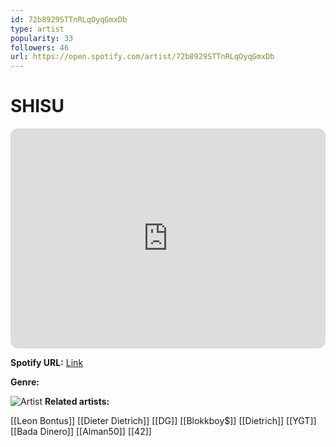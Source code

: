 ```yaml
---
id: 72b8929STTnRLqOyqGmxDb
type: artist
popularity: 33
followers: 46
url: https://open.spotify.com/artist/72b8929STTnRLqOyqGmxDb
---
```

# SHISU

<iframe style="border-radius:12px" src="https://open.spotify.com/embed/artist/72b8929STTnRLqOyqGmxDb" width="100%" height="352" frameBorder="0" allowfullscreen="" allow="autoplay; clipboard-write; encrypted-media; fullscreen; picture-in-picture" loading="lazy"></iframe>

**Spotify URL:** [Link](https://open.spotify.com/artist/72b8929STTnRLqOyqGmxDb)

**Genre:** 

![Artist]()
**Related artists:**

[[Leon Bontus]]
[[Dieter Dietrich]]
[[DG]]
[[Blokkboy$]]
[[Dietrich]]
[[YGT]]
[[Bada Dinero]]
[[Alman50]]
[[42]]

